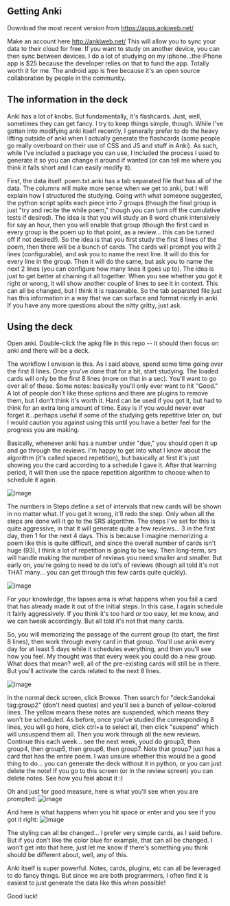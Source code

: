 ## Getting Anki

Download the most recent version from https://apps.ankiweb.net/

Make an account here http://ankiweb.net/
This will allow you to sync your data to their cloud for free. If you want to study on another device, you can then sync between devices. I do a lot of studying on my iphone...the iPhone app is $25 because the developer relies on that to fund the app. Totally worth it for me. The android app is free because it's an open source collaboration by people in the community.

## The information in the deck

Anki has a lot of knobs. But fundamentally, it's flashcards. Just, well, sometimes they can get fancy. I try to keep things simple, though. While I've gotten into modifying anki itself recently, I generally prefer to do the heavy lifting outside of anki when I actually generate the flashcards (some people go really overboard on their use of CSS and JS and stuff in Anki). As such, while I've included a package you can use, I included the process I used to generate it so you can change it around if wanted (or can tell me where you think it falls short and I can easily modify it).

First, the data itself. poem.txt.anki has a tab separated file that has all of the data. The columns will make more sense when we get to anki, but I will explain how I structured the studying. Going with what someone suggested, the python script splits each piece into 7 groups (though the final group is just "try and recite the while poem," though you can turn off the cumulative tests if desired). The idea is that you will study an 8 word chunk intensively for say an hour, then you will enable that group (though the first card in every group is the poem up to that point, as a review... this can be turned off if not desired!). So the idea is that you first study the first 8 lines of the poem, then there will be a bunch of cards. The cards will prompt you with 2 lines (configurable), and ask you to name the next line. It will do this for every line in the group. Then it will do the same, but ask you to name the next 2 lines (you can configure how many lines it goes up to). The idea is just to get better at chaining it all together. When you see whether you got it right or wrong, it will show another couple of lines to see it in context. This can all be changed, but I think it is reasonable. So the tab separated file just has this information in a way that we can surface and format nicely in anki. If you have any more questions about the nitty gritty, just ask.

## Using the deck

Open anki. Double-click the apkg file in this repo -- it should then focus on anki and there will be a deck.

The workflow I envision is this. As I said above, spend some time going over the first 8 lines. Once you've done that for a bit, start studying. The loaded cards will only be the first 8 lines (more on that in a sec). You'll want to go over all of these. Some notes: basically you'll only ever want to hit "Good." A lot of people don't like these options and there are plugins to remove them, but I don't think it's worth it. Hard can be used if you got it, but had to think for an extra long amount of time. Easy is if you would never ever forget it...perhaps useful if some of the studying gets repetitive later on, but I would caution you against using this until you have a better feel for the progress you are making.

Basically, whenever anki has a number under "due," you should open it up and go through the reviews. I'm happy to get into what I know about the algorithm (it's called spaced repetition), but basically at first it's just showing you the card according to a schedule I gave it. After that learning period, it will then use the space repetition algorithm to choose when to schedule it again.

![image](https://github.com/jcoveney/zenpoemanki/blob/master/images/options.png)

The numbers in Steps define a set of intervals that new cards will be shown in no matter what. If you get it wrong, it'll redo the step. Only when all the steps are done will it go to the SRS algorithm. The steps I've set for this is quite aggressive, in that it will generate quite a few reviews... 3 in the first day, then 1 for the next 4 days. This is because I imagine memorizing a poem like this is quite difficult, and since the overall number of cards isn't huge (93), I think a lot of repetition is going to be key. Then long-term, srs will handle making the number of reviews you need smaller and smaller. But early on, you're going to need to do lot's of reviews (though all told it's not THAT many... you can get through this few cards quite quickly).

![image](https://github.com/jcoveney/zenpoemanki/blob/master/images/options2.png)

For your knowledge, the lapses area is what happens when you fail a card that has already made it out of the initial steps. In this case, I again schedule it fairly aggressively. If you think it's too hard or too easy, let me know, and we can tweak accordingly. But all told it's not that many cards.

So, you will memorizing the passage of the current group (to start, the first 8 lines), then work through every card in that group. You'll use anki every day for at least 5 days while it schedules everything, and then you'll see how you feel. My thought was that every week you could do a new group. What does that mean? well, all of the pre-existing cards will still be in there. But you'll activate the cards related to the next 8 lines.

![image](https://github.com/jcoveney/zenpoemanki/blob/master/images/searching_for_group.png)

In the normal deck screen, click Browse. Then search for "deck:Sandokai tag:group2" (don't need quotes) and you'll see a bunch of yellow-colored lines. The yellow means these notes are suspended, which means they won't be scheduled. As before, once you've studied the corresponding 8 lines, you will go here, click ctrl+a to select all, then click "suspend" which will unsuspend them all. Then you work through all the new reviews. Continue this each week... see the next week, youd do group3, then group4, then group5, then group6, then group7. Note that group7 just has a card that has the entire poem. I was unsure whether this would be a good thing to do... you can generate the deck without it in python, or you can just delete the note! If you go to this screen (or in the review screen) you can delete notes. See how you feel about it :)

Oh and just for good measure, here is what you'll see when you are prompted:
![image](https://github.com/jcoveney/zenpoemanki/tree/master/images/what_youll_see.png)

And here is what happens when you hit space or enter and you see if you got it right:
![image](https://github.com/jcoveney/zenpoemanki/tree/master/images/when_you_hit_space.png)

The styling can all be changed... I prefer very simple cards, as I said before. But if you don't like the color blue for example, that can all be changed. I won't get into that here, just let me know if there's something you think should be different about, well, any of this.

Anki itself is super powerful. Notes, cards, plugins, etc can all be leveraged to do fancy things. But since we are both programmers, I often find it is easiest to just generate the data like this when possible!

Good luck!
